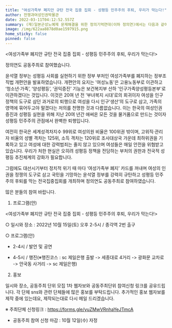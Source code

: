 ```yaml
---
title: "여성가족부 폐지안 규탄 전국 집중 집회 - 성평등 민주주의 후퇴, 우리가 막는다!"
author: 전쟁과여성인권박물관
date: 2022-03-11T04:12:52.557Z
summary: (재)일본군성노예제 문제해결을 위한 정의기억연대(이하 정의연)에서는 다음과 같이 학예사를 모집합니다. 역량 있는 분들의 많은 지원을 바랍니다.
image: /img/622aa8878d0ae1597915.png
home_sticky: false
pinned: false
---
```

<여성가족부 폐지안 규탄 전국 집중 집회 - 성평등 민주주의 후퇴, 우리가 막는다!>

정의연도 공동주최로 참여했습니다.

윤석열 정부는 성평등 사회를 실현하기 위한 정부 부처인 여성가족부를 폐지하는 정부조직법 개편안을 발표하였습니다. 개편안의 요지는 '여성노동'은 고용노동부로 이관하고 ‘청소년·가족’, ‘양성평등’, ‘권익증진’ 기능은 보건복지부 산하 '인구가족양성평등본부'로 이관하겠다는 것입니다. 이것은 20여 년 전 ‘부녀복지 시대’로의 회귀이자 여성을 인구정책의 도구로 삼던 과거로의 퇴행으로 여성을 다시 인구‘생산’의 도구로 삼고, 가족의 영역에 묶어두고야 말겠다는 저의를 천명한 것과 다름없습니다. 이는 한국의 여성인권 증진과 성평등 실현을 위해 지난 20여 년간 애써온 모든 것을 물거품으로 만드는 것이자 성평등 민주주의 관점에서 완벽한 퇴행입니다.

여전히 한국은 세계성격차지수 99위로 여성의원 비율은 100위권 밖이며, 고위직·관리자 비율의 성별 격차는 125위, 소득 격차는 120위로 조사대상국 가운데 최하위권을 기록하고 있고 여성에 대한 강력범죄는 줄지 않고 있으며 여성들은 매일 안전을 위협받고 있습니다. 우리가 처한 현실은 오히려 성평등 정책을 전담하는 부처의 권한과 전국적 성평등 추진체계의 강화가 필요합니다.

그럼에도 대선시기부터 정치적 위기 때 마다  ‘여성가족부 폐지’ 카드를 꺼내며 여성의 인권을 정쟁의 도구로 삼고 국민을 기망하는 윤석열 정부를 강력히 규탄하고 성평등 민주주의 후퇴를 막는 전국집중집회를 개최하며 정의연도 공동주최로 참여하였습니다.

많은 분들의 참여 바랍니다.
1. 프로그램(안)

<여성가족부 폐지안 규탄 전국 집중 집회 - 성평등 민주주의 후퇴, 우리가 막는다!>

○ 일시와 장소 : 2022년 10월 15일(토) 오후 2-5시 / 종각역 2번 출구

○ 프로그램(안)

- 2-4시 / 발언 및 공연

- 4-5시 / 행진(※행진코스 : sc 제일은행 출발 -> 세종대로 4거리 -> 광화문 교차로 -> 안국동 사거리 -> sc 제일은행)



2. 홍보

일시와 장소, 공동주최 단위 모집 1차 웹자보와 공동주최단위 참여신청 링크를 공유드립니다. 각 단체 sns와 관련 단체들에 많은 홍보를 부탁드립니다. 추가적인 홍보 웹자보를 제작 중에 있는데요, 제작되는대로 다시 메일 드리겠습니다.

※ 주최단체 신청링크 : https://forms.gle/yuZMwVRnhaYeJTmcA
- 공동주최 참여 신청 마감 : 10월 12일(수) 자정


